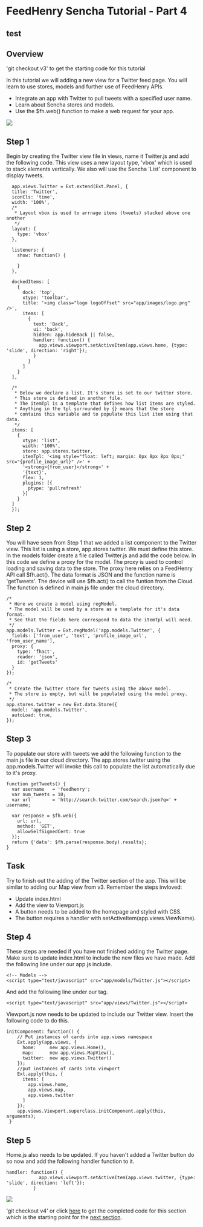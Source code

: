 # FeedHenry Sencha Tutorial - Part 4

## test

## Overview

'git checkout v3' to get the starting code for this tutorial

In this tutorial we will adding a new view for a Twitter feed page. You will learn to use stores, models and further use of FeedHenry APIs.

* Integrate an app with Twitter to pull tweets with a specified user name.
* Learn about Sencha stores and models.
* Use the $fh.web() function to make a web request for your app.

![](https://github.com/feedhenry/FH-Training-App-Sencha/raw/v4/docs/twitterView.png)

## Step 1

Begin by creating the Twitter view file in views, name it Twitter.js and add the following code. This view uses a new layout type, 'vbox' which is used to stack elements vertically. We also will use the Sencha 'List' component to display tweets.
	
	  app.views.Twitter = Ext.extend(Ext.Panel, {
	  title: 'Twitter',
	  iconCls: 'time',
	  width: '100%',
	  /*
	   * Layout vbox is used to arrnage items (tweets) stacked above one another
	   */
	  layout: {
	    type: 'vbox'
	  },

	  listeners: {
	  	show: function() {

	  	}
	  },

	  dockedItems: [
	    {
	      dock: 'top',
	      xtype: 'toolbar',
	      title: '<img class="logo logoOffset" src="app/images/logo.png" />',
	      items: [
	        {
	          text: 'Back',
	          ui: 'back',
	          hidden: app.hideBack || false,
	          handler: function() {
	            app.views.viewport.setActiveItem(app.views.home, {type: 'slide', direction: 'right'});
	          }
	        }
	      ]
	    }
	  ],
	  
	  /*
	   * Below we declare a list. It's store is set to our twitter store. 
	   * This store is defined in another file. 
	   * The itemTpl is a template that defines how list items are styled.
	   * Anything in the tpl surrounded by {} means that the store 
	   * contains this variable and to populate this list item using that data.
	   */
	  items: [
	    {
	      xtype: 'list',
	      width: '100%',
	      store: app.stores.twitter,
	      itemTpl: '<img style="float: left; margin: 0px 8px 8px 0px;" src="{profile_image_url}" />' + 
	      '<strong>{from_user}</strong>' +
	      '{text}',
	      flex: 1,
	      plugins: [{
	        ptype: 'pullrefresh'
	      }]
	    }
	  ]
	  });

## Step 2

You will have seen from Step 1 that we added a list component to the Twitter view. This list is using a store, app.stores.twitter. We must define this store. In the models folder create a file called Twitter.js and add the code below. In this code we define a proxy for the model. The proxy is used to control loading and saving data to the store. The proxy here relies on a FeedHenry API call $fh.act(). The data format is JSON and the function name is 'getTweets'. The device will use $fh.act() to call the funtion from the Cloud. The function is defined in main.js file under the cloud directory. 
	

	/*
 	 * Here we create a model using regModel. 
 	 * The model will be used by a store as a template for it's data format.
 	 * See that the fields here correspond to data the itemTpl will need.
 	 */
	app.models.Twitter = Ext.regModel('app.models.Twitter', {
	  fields: ['from_user', 'text', 'profile_image_url', 'from_user_name'],
	  proxy: {
	    type: 'fhact',
	    reader: 'json',
	    id: 'getTweets'
	  }
	});

	/*
	 * Create the Twitter store for tweets using the above model. 
	 * The store is empty, but will be populated using the model proxy.
	 */
	app.stores.twitter = new Ext.data.Store({
	  model: 'app.models.Twitter',
	  autoLoad: true,
	});

## Step 3 

To populate our store with tweets we add the following function to the main.js file in our cloud directory. The app.stores.twitter using the app.models.Twitter will invoke this call to populate the list automatically due to it's proxy. 

	function getTweets() {
	  var username   = 'feedhenry';
	  var num_tweets = 10;
	  var url        = 'http://search.twitter.com/search.json?q=' + username;

	  var response = $fh.web({
	    url: url,
	    method: 'GET',
	    allowSelfSignedCert: true
	  });
	  return {'data': $fh.parse(response.body).results};
	}


## Task

Try to finish out the adding of the Twitter section of the app. This will be similar to adding our Map view from v3. Remember the steps invloved:

* Update index.html
* Add the view to Viewport.js
* A button needs to be added to the homepage and styled with CSS.
* The button requires a handler with setActiveItem(app.views.ViewName).


## Step 4 

These steps are needed if you have not finished adding the Twitter page. Make sure to update index.html to include the new files we have made. Add the following line under our app.js include.

	<!-- Models -->
	<script type="text/javascript" src="app/models/Twitter.js"></script> 

And add the following line under our <!-- Views --> tag.

	<script type="text/javascript" src="app/views/Twitter.js"></script>

Viewport.js now needs to be updated to include our Twitter view. Insert the following code to do this. 
	
	initComponent: function() {
	    // Put instances of cards into app.views namespace
	    Ext.apply(app.views, {
	      home:     new app.views.Home(),
	      map:      new app.views.MapView(),
	      twitter:  new app.views.Twitter()
	    });
	    //put instances of cards into viewport
	    Ext.apply(this, {
	      items: [
	        app.views.home,
	        app.views.map,
	        app.views.twitter
	      ]
	    });
	    app.views.Viewport.superclass.initComponent.apply(this, arguments);
	 }

## Step 5

Home.js also needs to be updated. If you haven't added a Twitter button do so now and add the following handler function to it. 

	handler: function() {
			  	app.views.viewport.setActiveItem(app.views.twitter, {type: 'slide', direction: 'left'});
			  }


![](https://github.com/feedhenry/FH-Training-App-Sencha/raw/v4/docs/tweets.png)

'git checkout v4' or click <a href="https://github.com/feedhenry/FH-Training-App-Sencha/zipball/v4">here</a> to get the completed code for this section which is the starting point for the <a href="https://github.com/feedhenry/FH-Training-App-Sencha/tree/v4">next section</a>.
